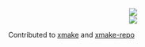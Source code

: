 

<div align="center"> <img src="https://github-readme-stats.vercel.app/api?username=tokomine&show_icons=true&theme=transparent&custom_title=GitHub Stats" /> </div>
<div align="center"> <img src="https://github-readme-streak-stats.herokuapp.com/?user=tokomine" /> </div>


Contributed to [xmake][1] and [xmake-repo][2]

  [1]: https://github.com/xmake-io/xmake/commits?author=tokomine
  [2]: https://github.com/xmake-io/xmake-repo/commits?author=tokomine 


<!--
**tokomine/tokomine** is a ✨ _special_ ✨ repository because its `README.md` (this file) appears on your GitHub profile.

Here are some ideas to get you started:

- 🔭 I’m currently working on ...
- 🌱 I’m currently learning ...
- 👯 I’m looking to collaborate on ...
- 🤔 I’m looking for help with ...
- 💬 Ask me about ...
- 📫 How to reach me: ...
- 😄 Pronouns: ...
- ⚡ Fun fact: ...
-->
